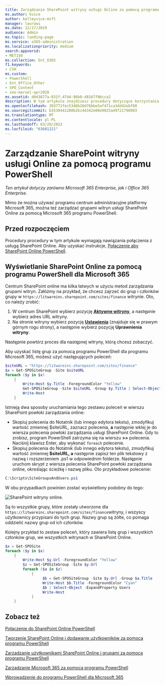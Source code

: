 ```yaml
---
title: Zarządzanie SharePoint witryny usługi Online za pomocą programu PowerShell
ms.author: kvice
author: kelleyvice-msft
manager: laurawi
ms.date: 12/17/2019
audience: Admin
ms.topic: landing-page
ms.service: o365-administration
ms.localizationpriority: medium
search.appverid:
- MET150
ms.collection: Ent_O365
f1.keywords:
- CSH
ms.custom:
- PowerShell
- Ent_Office_Other
- SPO_Content
- seo-marvel-apr2020
ms.assetid: d0d3877a-831f-4744-96b0-d8167f06cca2
description: W tym artykule znajdziesz procedury dotyczące korzystania z programu PowerShell na Microsoft 365 zarządzania grupami witryn SharePoint online.
ms.openlocfilehash: 393771fec5346b10d76bbe5af471ca3dd42ebf80
ms.sourcegitcommit: b3530441288b2bc44342e00e9025a49721796903
ms.translationtype: MT
ms.contentlocale: pl-PL
ms.lasthandoff: 03/20/2022
ms.locfileid: "63681221"
---
```

# <a name="manage-sharepoint-online-site-groups-with-powershell"></a>Zarządzanie SharePoint witryny usługi Online za pomocą programu PowerShell

*Ten artykuł dotyczy zarówno Microsoft 365 Enterprise, jak i Office 365 Enterprise.*

Mimo że można używać programu centrum administracyjne platformy Microsoft 365, można też zarządzać grupami witryn usługi SharePoint Online za pomocą Microsoft 365 programu PowerShell.

## <a name="before-you-begin"></a>Przed rozpoczęciem

Procedury procedury w tym artykule wymagają nawiązania połączenia z usługą SharePoint Online. Aby uzyskać instrukcje, [Połączenie aby SharePoint Online PowerShell](/powershell/sharepoint/sharepoint-online/connect-sharepoint-online).

## <a name="view-sharepoint-online-with-powershell-for-microsoft-365"></a>Wyświetlanie SharePoint Online za pomocą programu PowerShell dla Microsoft 365

Centrum SharePoint online ma kilka łatwych w użyciu metod zarządzania grupami witryn. Załóżmy na przykład, że chcesz zajrzeć do grup i członków grupy w `https://litwareinc.sharepoint.com/sites/finance` witrynie. Oto, co należy zrobić:

1. W centrum SharePoint wybierz pozycję <a href="https://go.microsoft.com/fwlink/?linkid=2185220" target="_blank">**Aktywne witryny**</a>, a następnie wybierz adres URL witryny.
2. Na stronie witryny wybierz pozycję <a href="https://go.microsoft.com/fwlink/?linkid=2185072" target="_blank">**Ustawienia**</a> (znajduje się w prawym górnym rogu strony), a następnie wybierz pozycję **Uprawnienia witryny**.

Następnie powtórz proces dla następnej witryny, którą chcesz zobaczyć.

Aby uzyskać listę grup za pomocą programu PowerShell dla programu Microsoft 365, możesz użyć następujących poleceń:

```powershell
$siteURL = "https://litwareinc.sharepoint.com/sites/finance"
$x = Get-SPOSiteGroup -Site $siteURL
foreach ($y in $x)
    {
        Write-Host $y.Title -ForegroundColor "Yellow"
        Get-SPOSiteGroup -Site $siteURL -Group $y.Title | Select-Object -ExpandProperty Users
        Write-Host
    }
```

Istnieją dwa sposoby uruchamiania tego zestawu poleceń w wierszu SharePoint powłoki zarządzania online:

- Skopiuj polecenia do Notatnik (lub innego edytora tekstu), zmodyfikuj wartość zmiennej $siteURL, zaznacz polecenia, **a** następnie wklej je do wiersza polecenia powłoki zarządzania usługi SharePoint Online. Gdy to zrobisz, program PowerShell zatrzyma się na wierszu **>>** polecenia. Naciśnij klawisz Enter, aby wykonać `foreach` polecenie.<br/>
- Skopiuj polecenia do Notatnik (lub innego edytora tekstu), zmodyfikuj wartość zmiennej **$siteURL, a** następnie zapisz ten plik tekstowy z nazwą i rozszerzeniem .ps1 w odpowiednim folderze. Następnie uruchom skrypt z wiersza polecenia SharePoint powłoki zarządzania online, określając ścieżkę i nazwę pliku. Oto przykładowe polecenie:

```powershell
C:\Scripts\SiteGroupsAndUsers.ps1
```

W obu przypadkach powinien zostać wyświetlony podobny do tego:

![SharePoint witryny online.](../media/SPO-site-groups.png)

Są to wszystkie grupy, które zostały utworzone dla `https://litwareinc.sharepoint.com/sites/finance`witryny, i wszyscy użytkownicy przypisani do tych grup. Nazwy grup są żółte, co pomaga oddzielić nazwy grup od ich członków.

Kolejny przykład to zestaw poleceń, który zawiera listę grup i wszystkich członków grup, we wszystkich witrynach w SharePoint Online.

```powershell
$x = Get-SPOSite
foreach ($y in $x)
    {
        Write-Host $y.Url -ForegroundColor "Yellow"
        $z = Get-SPOSiteGroup -Site $y.Url
        foreach ($a in $z)
            {
                 $b = Get-SPOSiteGroup -Site $y.Url -Group $a.Title
                 Write-Host $b.Title -ForegroundColor "Cyan"
                 $b | Select-Object -ExpandProperty Users
                 Write-Host
            }
    }
```

## <a name="see-also"></a>Zobacz też

[Połączenie do SharePoint Online PowerShell](/powershell/sharepoint/sharepoint-online/connect-sharepoint-online)

[Tworzenie SharePoint Online i dodawanie użytkowników za pomocą programu PowerShell](create-sharepoint-sites-and-add-users-with-powershell.md)

[Zarządzanie użytkownikami SharePoint Online i grupami za pomocą programu PowerShell](manage-sharepoint-users-and-groups-with-powershell.md)

[Zarządzanie Microsoft 365 za pomocą programu PowerShell](manage-microsoft-365-with-microsoft-365-powershell.md)

[Wprowadzenie do programu PowerShell dla Microsoft 365](getting-started-with-microsoft-365-powershell.md)
